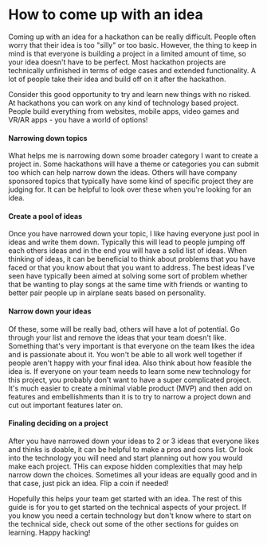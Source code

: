 # How to come up with an idea

Coming up with an idea for a hackathon can be really difficult. People often worry that their idea is too "silly" or too basic. However, the thing to keep in mind is that everyone is building a project in a limited amount of time, so your idea doesn't have to be perfect. Most hackathon projects are technically unfinished in terms of edge cases and extended functionality. A lot of people take their idea and build off on it after the hackathon. 

Consider this good opportunity to try and learn new things with no risked. At hackathons you can work on any kind of technology based project. People build everything from websites, mobile apps, video games and VR/AR apps - you have a world of options!

#### Narrowing down topics 
What helps me is narrowing down some broader category I want to create a project in. Some hackathons will have a theme or categories you can submit too which can help narrow down the ideas. Others will have company sponsored topics that typically have some kind of specific project they are judging for. It can be helpful to look over these when you're looking for an idea.

#### Create a pool of ideas
Once you have narrowed down your topic, I like having everyone just pool in ideas and write them down. Typically this will lead to people jumping off each others ideas and in the end you will have a solid list of ideas. When thinking of ideas, it can be beneficial to think about problems that you have faced or that you know about that you want to address. The best ideas I've seen have typically been aimed at solving some sort of problem whether that be wanting to play songs at the same time with friends or wanting to better pair people up in airplane seats based on personality. 

#### Narrow down your ideas
Of these, some will be really bad, others will have a lot of potential. Go through your list and remove the ideas that your team doesn't like. Something that's very important is that everyone on the team likes the idea and is passionate about it. You won't be able to all work well together if people aren't happy with your final idea. Also think about how feasible the idea is. If everyone on your team needs to learn some new technology for this project, you probably don't want to have a super complicated project. It's much easier to create a minimal viable product (MVP) and then add on features and embellishments than it is to try to narrow a project down and cut out important features later on.

#### Finaling deciding on a project
After you have narrowed down your ideas to 2 or 3 ideas that everyone likes and thinks is doable, it can be helpful to make a pros and cons list. Or look into the technology you will need and start planning out how you would make each project. THis can expose hidden complexities that may help narrow down the choices. Sometimes all your ideas are equally good and in that case, just pick an idea. Flip a coin if needed! 

Hopefully this helps your team get started with an idea. The rest of this guide is for you to get started on the technical aspects of your project. If you know you need a certain technology but don't know where to start on the technical side, check out some of the other sections for guides on learning. Happy hacking!
